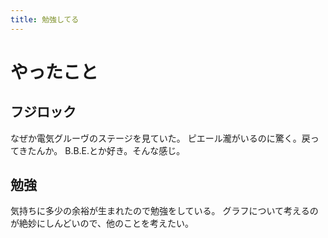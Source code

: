 ```yaml
---
title: 勉強してる
---
```


# やったこと

## フジロック

なぜか電気グルーヴのステージを見ていた。
ピエール瀧がいるのに驚く。戻ってきたんか。
B.B.E.とか好き。そんな感じ。

## 勉強

気持ちに多少の余裕が生まれたので勉強をしている。
グラフについて考えるのが絶妙にしんどいので、他のことを考えたい。
